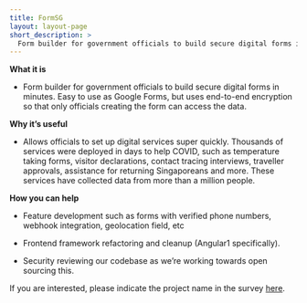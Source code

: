 ```yaml
---
title: FormSG
layout: layout-page
short_description: >
  Form builder for government officials to build secure digital forms in minutes.
---
```


**What it is**

- Form builder for government officials to build secure digital forms in minutes. Easy to use as Google Forms, but uses end-to-end encryption so that only officials creating the form can access the data.

**Why it’s useful**

- Allows officials to set up digital services super quickly. Thousands of services were deployed in days to help COVID, such as temperature taking forms, visitor declarations, contact tracing interviews, traveller approvals, assistance for returning Singaporeans and more. These services have collected data from more than a million people.

**How you can help**

- Feature development such as forms with verified phone numbers, webhook integration, geolocation field, etc

- Frontend framework refactoring and cleanup (Angular1 specifically).

- Security reviewing our codebase as we’re working towards open sourcing this.

If you are interested, please indicate the project name in the survey [here](https://go.gov.sg/govtech-volunteers).
